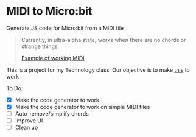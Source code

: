 # MIDI to Micro:bit

Generate JS code for Micro:bit from a MIDI file

> Currently, in ultra-alpha state, works when there are no chords or strange things.
> 
> [Example of working MIDI](https://www.8notes.com/school/midi/piano/mary_had_a_little_lamb_PNO.mid)

This is a project for my Technology class. Our objective is to make [this](https://www.8notes.com/school/midi/piano/national_anthem_russia.mid) to work

To Do:
- [x] Make the code generator to work
- [x] Make the code generator to work on simple MIDI files
- [ ] Auto-remove/simplify chords
- [ ] Improve UI
- [ ] Clean up
